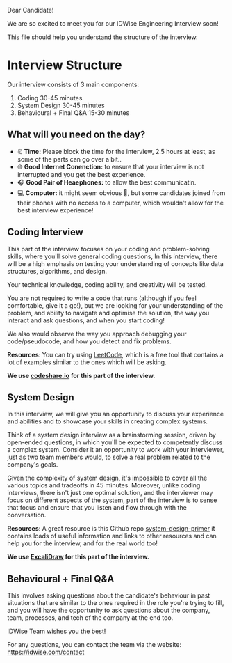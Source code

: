 Dear Candidate!

We are so excited to meet you for our IDWise Engineering Interview soon!

This file should help you understand the structure of the interview.

# Interview Structure

Our interview consists of 3 main components:

1.  Coding 30-45 minutes
2.  System Design 30-45 minutes
3.  Behavioural + Final Q&A 15-30 minutes


## What will you need on the day?
* ⏰ **Time:** Please block the time for the interview, 2.5 hours at least, as some of the parts can go over a bit..
* 🌐 **Good Internet Conenction:** to ensure that your interview is not interrupted and you get the best experience.
* 🎧 **Good Pair of Heaephones:** to allow the best communicatin.
* 💻 **Computer:** it might seem obvious 🙂, but some candidates joined from their phones with no access to a computer, which wouldn't allow for the best interview experience!

## Coding Interview

This part of the interview focuses on your coding and problem-solving skills, where you'll solve general coding questions, In this interview, there will be a high emphasis on testing your understanding of concepts like data structures, algorithms, and design.

Your technical knowledge, coding ability, and creativity will be tested.

You are not required to write a code that runs (although if you feel comfortable, give it a go!), but we are looking for your understanding of the problem, and ability to navigate and optimise the solution, the way you interact and ask questions, and when you start coding!

We also would observe the way you approach debugging your code/pseudocode, and how you detect and fix problems.

**Resources**: You can try using [LeetCode](https://leetcode.com/), which is a free tool that contains a lot of examples similar to the ones which will be asking.

**We use [codeshare.io](https://codeshare.io/) for this part of the interview.**

## System Design

In this interview, we will give you an opportunity to discuss your experience and abilities and to showcase your skills in creating complex systems.

Think of a system design interview as a brainstorming session, driven by open-ended questions, in which you'll be expected to competently discuss a complex system. Consider it an opportunity to work with your interviewer, just as two team members would, to solve a real problem related to the company's goals.

Given the complexity of system design, it's impossible to cover all the various topics and tradeoffs in 45 minutes. Moreover, unlike coding interviews, there isn't just one optimal solution, and the interviewer may focus on different aspects of the system, part of the interview is to sense that focus and ensure that you listen and flow through with the conversation.

**Resources**: A great resource is this Github repo [system-design-primer](https://github.com/donnemartin/system-design-primer) it contains loads of useful information and links to other resources and can help you for the interview, and for the real world too!

**We use [ExcaliDraw](https://excalidraw.com/) for this part of the interview.**

## Behavioural + Final Q&A

This involves asking questions about the candidate's behaviour in past situations that are similar to the ones required in the role you're trying to fill, and you will have the opportunity to ask questions about the company, team, processes, and tech of the company at the end too.

IDWise Team wishes you the best! 

For any questions, you can contact the team via the website: https://idwise.com/contact
